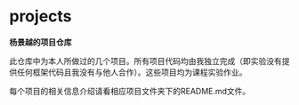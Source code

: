 # projects

**杨景越的项目仓库**

此仓库中为本人所做过的几个项目。所有项目代码均由我独立完成（即实验没有提供任何框架代码且我没有与他人合作）。这些项目均为课程实验作业。

每个项目的相关信息介绍请看相应项目文件夹下的README.md文件。